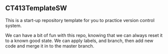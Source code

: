 ## CT413TemplateSW
This is a start-up repository template for you to practice version control system.

We can have a bit of fun with this repo, knowing that we can always reset it to a known good state.  We can apply labels, and branch, then add new code and merge it in to the master branch.

